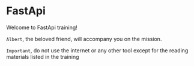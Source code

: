 # FastApi

Welcome to FastApi training!

`Albert`, the beloved friend, will accompany you on the mission.

`Important`, do not use the internet or any other tool except for the reading materials listed in the training
